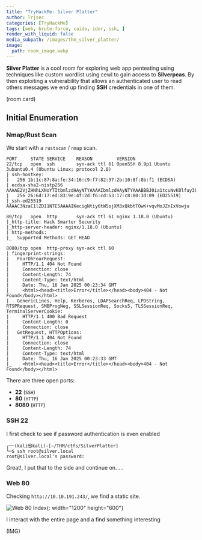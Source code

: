 ```yaml
---
title: "TryHackMe: Silver Platter"
author: lrjsec
categories: [TryHackMe]
tags: [web, brute-force, caido, idor, ssh, ]
render_with_liquid: false
media_subpath: /images/thm_silver_platter/
image:
  path: room_image.webp
---
```


**Silver Platter** is a cool room for exploring web app pentesting using techniques like custom wordlist using cewl to gain access to **Silverpeas**. By then exploiting a vulnerability that allows an authenticated user to read others messages we end up finding **SSH** credentials in one of them.

(room  card)

## Initial Enumeration

### Nmap/Rust Scan

We start with a `rustscan` / `nmap` scan.

```console
PORT     STATE SERVICE    REASON         VERSION
22/tcp   open  ssh        syn-ack ttl 61 OpenSSH 8.9p1 Ubuntu 3ubuntu0.4 (Ubuntu Linux; protocol 2.0)
| ssh-hostkey: 
|   256 1b:1c:87:8a:fe:34:16:c9:f7:82:37:2b:10:8f:8b:f1 (ECDSA)
| ecdsa-sha2-nistp256 AAAAE2VjZHNhLXNoYTItbmlzdHAyNTYAAAAIbmlzdHAyNTYAAABBBJ0ia1tcuNvK0lfuy3Ep2dsElFfxouO3VghX5Rltu77M33pFvTeCn9t5A8NReq3felAqPi+p+/0eRRfYuaeHRT4=
|   256 26:6d:17:ed:83:9e:4f:2d:f6:cd:53:17:c8:80:3d:09 (ED25519)
|_ssh-ed25519 AAAAC3NzaC1lZDI1NTE5AAAAIKecigNtiy6tW5ojXM3xQkbtTOwK+vqvMoJZnIxVowju

80/tcp   open  http       syn-ack ttl 61 nginx 1.18.0 (Ubuntu)
|_http-title: Hack Smarter Security
|_http-server-header: nginx/1.18.0 (Ubuntu)
| http-methods: 
|_  Supported Methods: GET HEAD

8080/tcp open  http-proxy syn-ack ttl 60
| fingerprint-strings: 
|   FourOhFourRequest: 
|     HTTP/1.1 404 Not Found
|     Connection: close
|     Content-Length: 74
|     Content-Type: text/html
|     Date: Thu, 16 Jan 2025 00:23:34 GMT
|     <html><head><title>Error</title></head><body>404 - Not Found</body></html>
|   GenericLines, Help, Kerberos, LDAPSearchReq, LPDString, RTSPRequest, SMBProgNeg, SSLSessionReq, Socks5, TLSSessionReq, TerminalServerCookie: 
|     HTTP/1.1 400 Bad Request
|     Content-Length: 0
|     Connection: close
|   GetRequest, HTTPOptions: 
|     HTTP/1.1 404 Not Found
|     Connection: close
|     Content-Length: 74
|     Content-Type: text/html
|     Date: Thu, 16 Jan 2025 00:23:33 GMT
|_    <html><head><title>Error</title></head><body>404 - Not Found</body></html>
```

There are three open ports:

- **22** (`SSH`)
- **80** (`HTTP`)
- **8080** (`HTTP`)

### SSH 22

I first check to see if password authentication is even enabled

```
┌──(kali㉿kali)-[~/THM/ctfs/SilverPlatter]
└─$ ssh root@silver.local 
root@silver.local's password:
```

Great!, I put that to the side and continue on. . .

### Web 80

Checking `http://10.10.191.243/`, we find a static site.

![Web 80 Index](web_80_index.png){: width="1200" height="600"}

I interact with the entire page and a find something interesting

(IMG)
